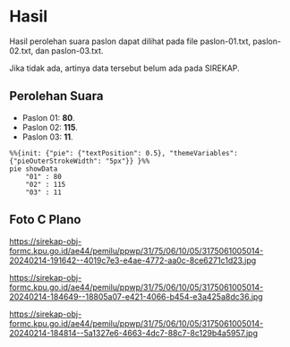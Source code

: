 # Hasil

Hasil perolehan suara paslon dapat dilihat pada file paslon-01.txt, paslon-02.txt, dan paslon-03.txt.

Jika tidak ada, artinya data tersebut belum ada pada SIREKAP.

## Perolehan Suara

 * Paslon 01: **80**.
 * Paslon 02: **115**.
 * Paslon 03: **11**.

```mermaid
%%{init: {"pie": {"textPosition": 0.5}, "themeVariables": {"pieOuterStrokeWidth": "5px"}} }%%
pie showData
    "01" : 80
    "02" : 115
    "03" : 11
```
## Foto C Plano

https://sirekap-obj-formc.kpu.go.id/ae44/pemilu/ppwp/31/75/06/10/05/3175061005014-20240214-191642--4019c7e3-e4ae-4772-aa0c-8ce6271c1d23.jpg

https://sirekap-obj-formc.kpu.go.id/ae44/pemilu/ppwp/31/75/06/10/05/3175061005014-20240214-184649--18805a07-e421-4066-b454-e3a425a8dc36.jpg

https://sirekap-obj-formc.kpu.go.id/ae44/pemilu/ppwp/31/75/06/10/05/3175061005014-20240214-184814--5a1327e6-4663-4dc7-88c7-8c129b4a5957.jpg
